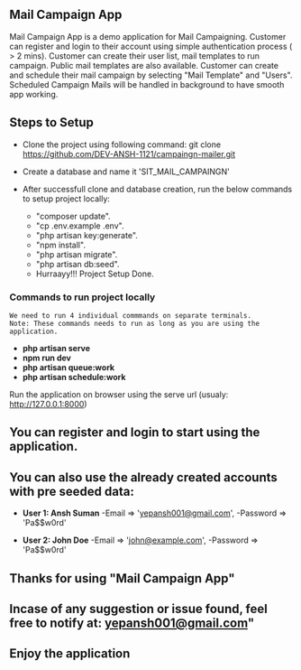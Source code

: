 ## Mail Campaign App

Mail Campaign App is a demo application for Mail Campaigning.
Customer can register and login to their account using simple authentication process ( > 2 mins).
Customer can create their user list, mail templates to run campaign. Public mail templates are also available.
Customer can create and schedule their mail campaign by selecting "Mail Template" and "Users".
Scheduled Campaign Mails will be handled in background to have smooth app working.

## Steps to Setup

- Clone the project using following command: 
    git clone https://github.com/DEV-ANSH-1121/campaingn-mailer.git
- Create a database and name it 'SIT_MAIL_CAMPAINGN'
- After successfull clone and database creation, run the below commands to setup project locally:

    - "composer update".
    - "cp .env.example .env".
    - "php artisan key:generate".
    - "npm install".
    - "php artisan migrate".
    - "php artisan db:seed".
    -  Hurraayy!!! Project Setup Done.


### Commands to run project locally
    We need to run 4 individual commmands on separate terminals.
    Note: These commands needs to run as long as you are using the application.

- **php artisan serve**
- **npm run dev**
- **php artisan queue:work**
- **php artisan schedule:work**

Run the application on browser using the serve url (usualy: http://127.0.0.1:8000)

## You can register and login to start using the application.
## You can also use the already created accounts with pre seeded data:

- **User 1: Ansh Suman**
    -Email    => 'yepansh001@gmail.com',
    -Password => 'Pa$$w0rd'

- **User 2: John Doe**
    -Email    => 'john@example.com',
    -Password => 'Pa$$w0rd'



## Thanks for using "Mail Campaign App" 
## Incase of any suggestion or issue found, feel free to notify at: yepansh001@gmail.com" 

## Enjoy the application
